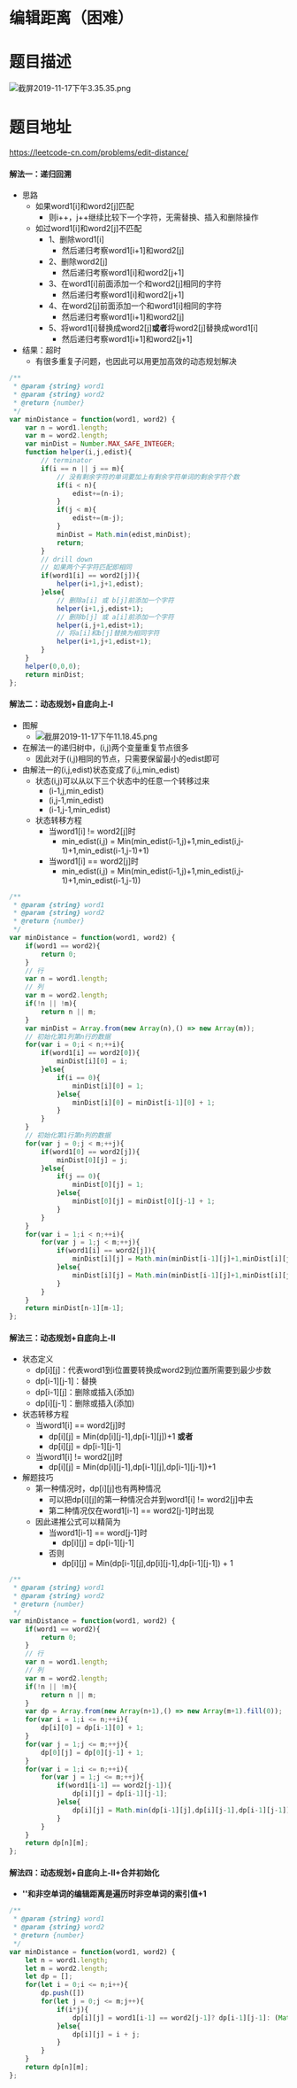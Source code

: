 # 编辑距离（困难）
# 题目描述
![截屏2019-11-17下午3.35.35.png](https://pic.leetcode-cn.com/a60adf99106408f83a27adfdebc47a9b2307b20a51fc2db1eed21f9b199712e1-%E6%88%AA%E5%B1%8F2019-11-17%E4%B8%8B%E5%8D%883.35.35.png)
# 题目地址
<https://leetcode-cn.com/problems/edit-distance/>
#### 解法一：递归回溯 
+ 思路
  + 如果word1[i]和word2[j]匹配
    + 则i++，j++继续比较下一个字符，无需替换、插入和删除操作
  + 如过word1[i]和word2[j]不匹配
    + 1、删除word1[i]
      + 然后递归考察word1[i+1]和word2[j]
    + 2、删除word2[j]
      + 然后递归考察word1[i]和word2[j+1]
    + 3、在word1[i]前面添加一个和word2[j]相同的字符
      + 然后递归考察word1[i]和word2[j+1]
    + 4、在word2[j]前面添加一个和word1[i]相同的字符
      + 然后递归考察word1[i+1]和word2[j]
    + 5、将word1[i]替换成word2[j]**或者**将word2[j]替换成word1[i]
      + 然后递归考察word1[i+1]和word2[j+1]
+ 结果：超时
  + 有很多重复子问题，也因此可以用更加高效的动态规划解决
```javascript
/**
 * @param {string} word1
 * @param {string} word2
 * @return {number}
 */
var minDistance = function(word1, word2) {
    var n = word1.length;
    var m = word2.length;
    var minDist = Number.MAX_SAFE_INTEGER;
    function helper(i,j,edist){
        // terminator
        if(i == n || j == m){
            // 没有剩余字符的单词要加上有剩余字符单词的剩余字符个数
            if(i < n){
                edist+=(n-i);
            }
            if(j < m){
                edist+=(m-j);
            }
            minDist = Math.min(edist,minDist);
            return;
        }
        // drill down
        // 如果两个子字符匹配即相同
        if(word1[i] == word2[j]){
            helper(i+1,j+1,edist);
        }else{
            // 删除a[i] 或 b[j]前添加一个字符
            helper(i+1,j,edist+1);
            // 删除b[j] 或 a[i]前添加一个字符
            helper(i,j+1,edist+1);
            // 将a[i]和b[j]替换为相同字符
            helper(i+1,j+1,edist+1);
        }
    }
    helper(0,0,0);
    return minDist;
};
```
#### 解法二：动态规划+自底向上-I
+ 图解
  + ![截屏2019-11-17下午11.18.45.png](https://pic.leetcode-cn.com/c7b5f3ae6b0a4a31849a10a93bb47675a94c5617cbdbbe25528e01ae4de2c6d7-%E6%88%AA%E5%B1%8F2019-11-17%E4%B8%8B%E5%8D%8811.18.45.png)
+ 在解法一的递归树中，(i,j)两个变量重复节点很多
  + 因此对于(i,j)相同的节点，只需要保留最小的edist即可
+ 由解法一的(i,j,edist)状态变成了(i,j,min_edist)
  + 状态(i,j)可以从以下三个状态中的任意一个转移过来
    + (i-1,j,min_edist)
    + (i,j-1,min_edist)
    + (i-1,j-1,min_edist)
  + 状态转移方程
    + 当word1[i] != word2[j]时
      + min_edist(i,j) = Min(min_edist(i-1,j)+1,min_edist(i,j-1)+1,min_edist(i-1,j-1)+1)
    + 当word1[i] == word2[j]时
      + min_edist(i,j) = Min(min_edist(i-1,j)+1,min_edist(i,j-1)+1,min_edist(i-1,j-1))
```javascript
/**
 * @param {string} word1
 * @param {string} word2
 * @return {number}
 */
var minDistance = function(word1, word2) {
    if(word1 == word2){
        return 0;
    }
    // 行
    var n = word1.length;
    // 列
    var m = word2.length;
    if(!n || !m){
        return n || m;
    }
    var minDist = Array.from(new Array(n),() => new Array(m));
    // 初始化第1列第n行的数据
    for(var i = 0;i < n;++i){
        if(word1[i] == word2[0]){
            minDist[i][0] = i;
        }else{
            if(i == 0){
                minDist[i][0] = 1;
            }else{
                minDist[i][0] = minDist[i-1][0] + 1;
            }
        }
    }
    // 初始化第1行第n列的数据
    for(var j = 0;j < m;++j){
        if(word1[0] == word2[j]){
            minDist[0][j] = j;
        }else{
            if(j == 0){
                minDist[0][j] = 1;
            }else{
                minDist[0][j] = minDist[0][j-1] + 1;
            }
        }
    }
    for(var i = 1;i < n;++i){
        for(var j = 1;j < m;++j){
            if(word1[i] == word2[j]){
                minDist[i][j] = Math.min(minDist[i-1][j]+1,minDist[i][j-1]+1,minDist[i-1][j-1]);
            }else{
                minDist[i][j] = Math.min(minDist[i-1][j]+1,minDist[i][j-1]+1,minDist[i-1][j-1]+1);
            }
        }
    }
    return minDist[n-1][m-1];
};
```
#### 解法三：动态规划+自底向上-II
+ 状态定义
  + dp[i][j]：代表word1到i位置要转换成word2到j位置所需要到最少步数
  + dp[i-1][j-1]：替换
  + dp[i-1][j]：删除或插入(添加)
  + dp[i][j-1]：删除或插入(添加)
+ 状态转移方程
  + 当word1[i] == word2[j]时
    + dp[i][j] = Min(dp[i][j-1],dp[i-1][j])+1 **或者**
    + dp[i][j] = dp[i-1][j-1]
  + 当word1[i] != word2[j]时
    + dp[i][j] = Min(dp[i][j-1],dp[i-1][j],dp[i-1][j-1])+1
+ 解题技巧
  + 第一种情况时，dp[i][j]也有两种情况
    + 可以把dp[i][j]的第一种情况合并到word1[i] != word2[j]中去
    + 第二种情况仅在word1[i-1] == word2[j-1]时出现
  + 因此递推公式可以精简为
    + 当word1[i-1] == word[j-1]时
      + dp[i][j] = dp[i-1][j-1]
    + 否则
      + dp[i][j] = Min(dp[i-1][j],dp[i][j-1],dp[i-1][j-1]) + 1
```javascript
/**
 * @param {string} word1
 * @param {string} word2
 * @return {number}
 */
var minDistance = function(word1, word2) {
    if(word1 == word2){
        return 0;
    }
    // 行
    var n = word1.length;
    // 列
    var m = word2.length;
    if(!n || !m){
        return n || m;
    }
    var dp = Array.from(new Array(n+1),() => new Array(m+1).fill(0));
    for(var i = 1;i <= n;++i){
        dp[i][0] = dp[i-1][0] + 1;
    }
    for(var j = 1;j <= m;++j){
        dp[0][j] = dp[0][j-1] + 1;
    }
    for(var i = 1;i <= n;++i){
        for(var j = 1;j <= m;++j){
            if(word1[i-1] == word2[j-1]){
                dp[i][j] = dp[i-1][j-1];
            }else{
                dp[i][j] = Math.min(dp[i-1][j],dp[i][j-1],dp[i-1][j-1])+1;
            }
        }
    }
    return dp[n][m];
};
```
#### 解法四：动态规划+自底向上-II+合并初始化
+ **''和非空单词的编辑距离是遍历时非空单词的索引值+1**
```javascript
/**
 * @param {string} word1
 * @param {string} word2
 * @return {number}
 */
var minDistance = function(word1, word2) {
    let n = word1.length;
    let m = word2.length;
    let dp = [];
    for(let i = 0;i <= n;i++){
        dp.push([])
        for(let j = 0;j <= m;j++){
            if(i*j){
                dp[i][j] = word1[i-1] == word2[j-1]? dp[i-1][j-1]: (Math.min(dp[i-1][j],dp[i][j-1],dp[i-1][j-1]) + 1);
            }else{
                dp[i][j] = i + j;
            }
        }
    }
    return dp[n][m];
};
```